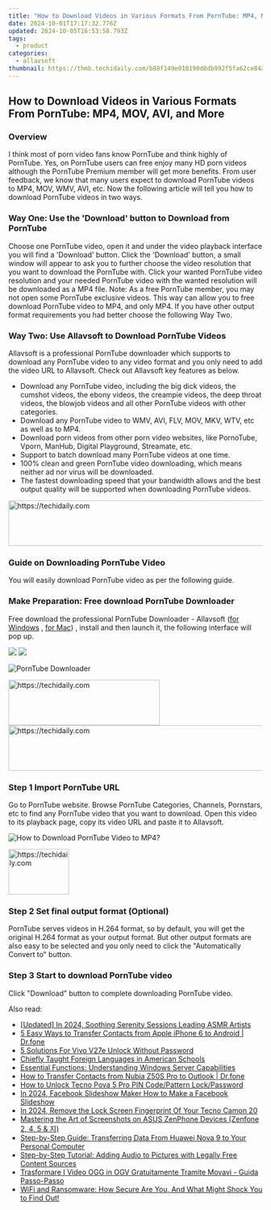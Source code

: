 ```yaml
---
title: "How to Download Videos in Various Formats From PornTube: MP4, MOV, AVI, and More"
date: 2024-10-01T17:17:32.776Z
updated: 2024-10-05T16:53:58.793Z
tags:
  - product
categories:
  - allavsoft
thumbnail: https://thmb.techidaily.com/b88f149e018190d8db992f5fa62ce84a76816eeb035902ad86368ed1da64a17e.jpg
---
```


## How to Download Videos in Various Formats From PornTube: MP4, MOV, AVI, and More

### Overview

I think most of porn video fans know PornTube and think highly of PornTube. Yes, on PornTube users can free enjoy many HD porn videos although the PornTube Premium member will get more benefits. From user feedback, we know that many users expect to download PornTube videos to MP4, MOV, WMV, AVI, etc. Now the following article will tell you how to download PornTube videos in two ways.

### Way One: Use the 'Download' button to Download from PornTube

Choose one PornTube video, open it and under the video playback interface you will find a 'Download' button. Click the 'Download' button, a small window will appear to ask you to further choose the video resolution that you want to download the PornTube with. Click your wanted PornTube video resolution and your needed PornTube video with the wanted resolution will be downloaded as a MP4 file. Note: As a free PornTube member, you may not open some PornTube exclusive videos. This way can allow you to free download PornTube video to MP4, and only MP4\. If you have other output format requirements you had better choose the following Way Two.

### Way Two: Use Allavsoft to Download PornTube Videos

Allavsoft is a professional PornTube downloader which supports to download any PornTube video to any video format and you only need to add the video URL to Allavsoft. Check out Allavsoft key features as below.

* Download any PornTube video, including the big dick videos, the cumshot videos, the ebony videos, the creampie videos, the deep throat videos, the blowjob videos and all other PornTube videos with other categories.
* Download any PornTube video to WMV, AVI, FLV, MOV, MKV, WTV, etc as well as to MP4.
* Download porn videos from other porn video websites, like PornoTube, Vporn, ManHub, Digital Playground, Streamate, etc.
* Support to batch download many PornTube videos at one time.
* 100% clean and green PornTube video downloading, which means neither ad nor virus will be downloaded.
* The fastest downloading speed that your bandwidth allows and the best output quality will be supported when downloading PornTube videos.

<!-- affiliate ads begin -->
<a href="https://ephamedtechinc.pxf.io/c/5597632/2136624/26400" target="_top" id="2136624">
  <img src="//a.impactradius-go.com/display-ad/26400-2136624" border="0" alt="https://techidaily.com" width="728" height="90"/>
</a>
<img height="0" width="0" src="https://ephamedtechinc.pxf.io/i/5597632/2136624/26400" style="position:absolute;visibility:hidden;" border="0" />
<!-- affiliate ads end -->

### Guide on Downloading PornTube Video

You will easily download PornTube video as per the following guide.

### Make Preparation: Free download PornTube Downloader

Free download the professional PornTube Downloader - Allavsoft ([for Windows](https://tools.techidaily.com/allavsoft/products/) , [for Mac](https://tools.techidaily.com/allavsoft/products/)) , install and then launch it, the following interface will pop up.

[![](https://www.allavsoft.com/how-to/../images/how-to/free-download-win.jpg)](https://tools.techidaily.com/allavsoft/products/) [![](https://www.allavsoft.com/how-to/../images/how-to/free-download-mac.jpg)](https://tools.techidaily.com/allavsoft/products/)

![PornTube Downloader](https://www.allavsoft.com/how-to/../images/allavsoft/screen-shot-600.jpg)

<!-- affiliate ads begin -->
<a href="https://aligracehair.sjv.io/c/5597632/1948932/19272" target="_top" id="1948932">
  <img src="//a.impactradius-go.com/display-ad/19272-1948932" border="0" alt="https://techidaily.com" width="300" height="90"/>
</a>
<img height="0" width="0" src="https://aligracehair.sjv.io/i/5597632/1948932/19272" style="position:absolute;visibility:hidden;" border="0" />
<!-- affiliate ads end -->

<!-- affiliate ads begin -->
<a href="https://appsumo.8odi.net/c/5597632/2037345/7443" target="_top" id="2037345">
  <img src="//a.impactradius-go.com/display-ad/7443-2037345" border="0" alt="https://techidaily.com" width="728" height="90"/>
</a>
<img height="0" width="0" src="https://appsumo.8odi.net/i/5597632/2037345/7443" style="position:absolute;visibility:hidden;" border="0" />
<!-- affiliate ads end -->

### Step 1 Import PornTube URL

Go to PornTube website. Browse PornTube Categories, Channels, Pornstars, etc to find any PornTube video that you want to download. Open this video to its playback page, copy its video URL and paste it to Allavsoft.

![How to Download PornTube Video to MP4?](https://www.allavsoft.com/how-to/../images/how-to/download-rtmp-video/download-rtmp-video.jpg)

<!-- affiliate ads begin -->
<a href="https://aligracehair.sjv.io/c/5597632/2135393/19272" target="_top" id="2135393">
  <img src="//a.impactradius-go.com/display-ad/19272-2135393" border="0" alt="https://techidaily.com" width="120" height="90"/>
</a>
<img height="0" width="0" src="https://aligracehair.sjv.io/i/5597632/2135393/19272" style="position:absolute;visibility:hidden;" border="0" />
<!-- affiliate ads end -->

### Step 2 Set final output format (Optional)

PornTube serves videos in H.264 format, so by default, you will get the original H.264 format as your output format. But other output formats are also easy to be selected and you only need to click the "Automatically Convert to" button.

### Step 3 Start to download PornTube video

Click "Download" button to complete downloading PornTube video.

<ins class="adsbygoogle"
     style="display:block"
     data-ad-format="autorelaxed"
     data-ad-client="ca-pub-7571918770474297"
     data-ad-slot="1223367746"></ins>

<ins class="adsbygoogle"
     style="display:block"
     data-ad-client="ca-pub-7571918770474297"
     data-ad-slot="8358498916"
     data-ad-format="auto"
     data-full-width-responsive="true"></ins>

<span class="atpl-alsoreadstyle">Also read:</span>
<div><ul>
<li><a href="https://fox-direct.techidaily.com/updated-in-2024-soothing-serenity-sessions-leading-asmr-artists/"><u>[Updated] In 2024, Soothing Serenity Sessions Leading ASMR Artists</u></a></li>
<li><a href="https://iphone-transfer.techidaily.com/5-easy-ways-to-transfer-contacts-from-apple-iphone-6-to-android-drfone-by-drfone-transfer-from-ios/"><u>5 Easy Ways to Transfer Contacts from Apple iPhone 6 to Android | Dr.fone</u></a></li>
<li><a href="https://android-unlock.techidaily.com/5-solutions-for-vivo-v27e-unlock-without-password-by-drfone-android/"><u>5 Solutions For Vivo V27e Unlock Without Password</u></a></li>
<li><a href="https://mondly-stories.techidaily.com/chiefly-taught-foreign-languages-in-american-schools/"><u>Chiefly Taught Foreign Languages in American Schools</u></a></li>
<li><a href="https://fox-sys.techidaily.com/essential-functions-understanding-windows-server-capabilities/"><u>Essential Functions: Understanding Windows Server Capabilities</u></a></li>
<li><a href="https://blog-min.techidaily.com/how-to-transfer-contacts-from-nubia-z50s-pro-to-outlook-drfone-by-drfone-transfer-from-android-transfer-from-android/"><u>How to Transfer Contacts from Nubia Z50S Pro to Outlook | Dr.fone</u></a></li>
<li><a href="https://unlock-android.techidaily.com/how-to-unlock-tecno-pova-5-pro-pin-codepattern-lockpassword-by-drfone-android/"><u>How to Unlock Tecno Pova 5 Pro PIN Code/Pattern Lock/Password</u></a></li>
<li><a href="https://facebook-video-files.techidaily.com/in-2024-facebook-slideshow-maker-how-to-make-a-facebook-slideshow/"><u>In 2024, Facebook Slideshow Maker How to Make a Facebook Slideshow</u></a></li>
<li><a href="https://unlock-android.techidaily.com/in-2024-remove-the-lock-screen-fingerprint-of-your-tecno-camon-20-by-drfone-android/"><u>In 2024, Remove the Lock Screen Fingerprint Of Your Tecno Camon 20</u></a></li>
<li><a href="https://fox-sys.techidaily.com/mastering-the-art-of-screenshots-on-asus-zenphone-devices-zenfone-2-4-5-and/"><u>Mastering the Art of Screenshots on ASUS ZenPhone Devices (Zenfone 2, 4, 5 & 지)</u></a></li>
<li><a href="https://fox-sys.techidaily.com/step-by-step-guide-transferring-data-from-huawei-nova-9-to-your-personal-computer/"><u>Step-by-Step Guide: Transferring Data From Huawei Nova 9 to Your Personal Computer</u></a></li>
<li><a href="https://fox-sys.techidaily.com/step-by-step-tutorial-adding-audio-to-pictures-with-legally-free-content-sources/"><u>Step-by-Step Tutorial: Adding Audio to Pictures with Legally Free Content Sources</u></a></li>
<li><a href="https://techtrends.techidaily.com/trasformare-i-video-ogg-in-ogv-gratuitamente-tramite-movavi-guida-passo-passo/"><u>Trasformare I Video OGG in OGV Gratuitamente Tramite Movavi - Guida Passo-Passo</u></a></li>
<li><a href="https://fox-sys.techidaily.com/wifi-and-ransomware-how-secure-are-you-and-what-might-shock-you-to-find-out/"><u>WiFi and Ransomware: How Secure Are You, And What Might Shock You to Find Out!</u></a></li>
</ul></div>

